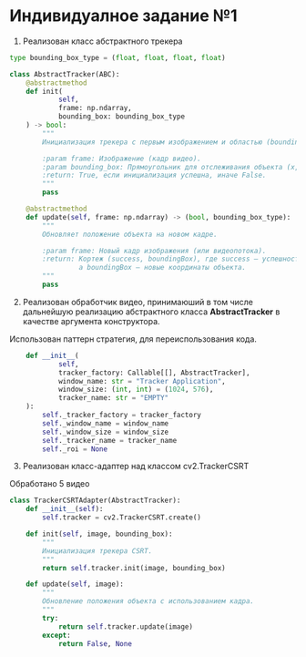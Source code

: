 # Индивидуалное задание №1

1. Реализован класс абстрактного трекера

```python
type bounding_box_type = (float, float, float, float)

class AbstractTracker(ABC):
    @abstractmethod
    def init(
            self,
            frame: np.ndarray,
            bounding_box: bounding_box_type
    ) -> bool:
        """
        Инициализация трекера с первым изображением и областью (bounding box).

        :param frame: Изображение (кадр видео).
        :param bounding_box: Прямоугольник для отслеживания объекта (x, y, w, h).
        :return: True, если инициализация успешна, иначе False.
        """
        pass

    @abstractmethod
    def update(self, frame: np.ndarray) -> (bool, bounding_box_type):
        """
        Обновляет положение объекта на новом кадре.

        :param frame: Новый кадр изображения (или видеопотока).
        :return: Кортеж (success, boundingBox), где success — успешность обновления,
                 а boundingBox — новые координаты объекта.
        """
        pass
```

2. Реализован обработчик видео, 
принимаюший в том числе дальнейшую реализацию абстрактного класса **AbstractTracker** в качестве аргумента конструктора.

Использован паттерн стратегия, для переиспользования кода.

```python
    def __init__(
            self,
            tracker_factory: Callable[[], AbstractTracker],
            window_name: str = "Tracker Application",
            window_size: (int, int) = (1024, 576),
            tracker_name: str = "EMPTY"
    ):
        self._tracker_factory = tracker_factory
        self._window_name = window_name
        self._window_size = window_size
        self._tracker_name = tracker_name
        self._roi = None
```

3. Реализован класс-адаптер над классом cv2.TrackerCSRT

Обработано 5 видео

```python
class TrackerCSRTAdapter(AbstractTracker):
    def __init__(self):
        self.tracker = cv2.TrackerCSRT.create()

    def init(self, image, bounding_box):
        """
        Инициализация трекера CSRT.
        """
        return self.tracker.init(image, bounding_box)

    def update(self, image):
        """
        Обновление положения объекта с использованием кадра.
        """
        try:
            return self.tracker.update(image)
        except:
            return False, None

```
